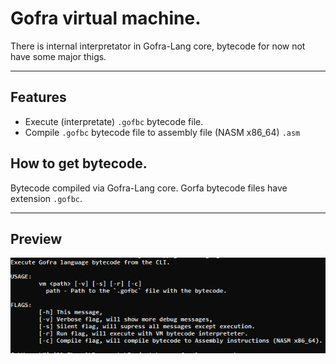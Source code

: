 # Gofra virtual machine.
There is internal interpretator in Gofra-Lang core, bytecode for now not have some major thigs.
*****

## Features
- Execute (interpretate) `.gofbc` bytecode file.
- Compile `.gofbc` bytecode file to assembly file (NASM x86_64) `.asm`

## How to get bytecode.
Bytecode compiled via Gofra-Lang core. Gorfa bytecode files have extension `.gofbc`. 

*****
## Preview
![CLI Help](previews/cli.png)
